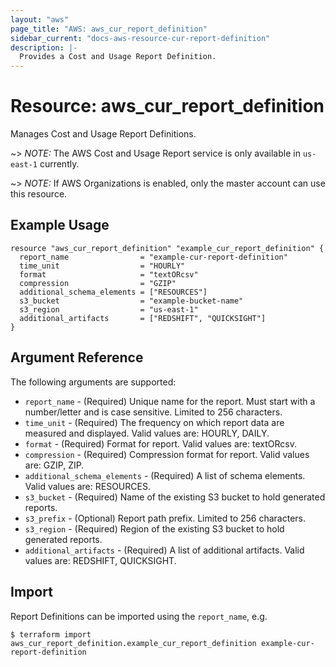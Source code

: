 ```yaml
---
layout: "aws"
page_title: "AWS: aws_cur_report_definition"
sidebar_current: "docs-aws-resource-cur-report-definition"
description: |-
  Provides a Cost and Usage Report Definition.
---
```


# Resource: aws_cur_report_definition

Manages Cost and Usage Report Definitions.

~> *NOTE:* The AWS Cost and Usage Report service is only available in `us-east-1` currently.

~> *NOTE:* If AWS Organizations is enabled, only the master account can use this resource.

## Example Usage

```hcl
resource "aws_cur_report_definition" "example_cur_report_definition" {
  report_name                = "example-cur-report-definition"
  time_unit                  = "HOURLY"
  format                     = "textORcsv"
  compression                = "GZIP"
  additional_schema_elements = ["RESOURCES"]
  s3_bucket                  = "example-bucket-name"
  s3_region                  = "us-east-1"
  additional_artifacts       = ["REDSHIFT", "QUICKSIGHT"]
}
```

## Argument Reference

The following arguments are supported:

* `report_name` - (Required) Unique name for the report. Must start with a number/letter and is case sensitive. Limited to 256 characters.
* `time_unit` - (Required) The frequency on which report data are measured and displayed.  Valid values are: HOURLY, DAILY.
* `format` - (Required) Format for report. Valid values are: textORcsv.
* `compression` - (Required) Compression format for report. Valid values are: GZIP, ZIP.
* `additional_schema_elements` - (Required) A list of schema elements. Valid values are: RESOURCES.
* `s3_bucket` - (Required) Name of the existing S3 bucket to hold generated reports.
* `s3_prefix` - (Optional) Report path prefix. Limited to 256 characters.
* `s3_region` - (Required) Region of the existing S3 bucket to hold generated reports.
* `additional_artifacts` - (Required)  A list of additional artifacts. Valid values are: REDSHIFT, QUICKSIGHT.

## Import

Report Definitions can be imported using the `report_name`, e.g.

```
$ terraform import aws_cur_report_definition.example_cur_report_definition example-cur-report-definition
```
